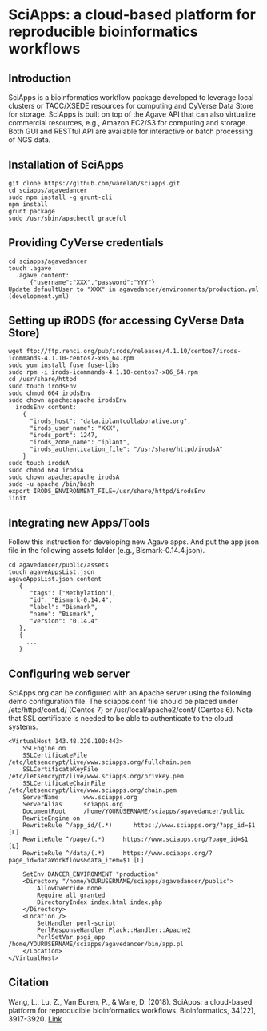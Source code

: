 # SciApps: a cloud-based platform for reproducible bioinformatics workflows
## Introduction
SciApps is a bioinformatics workflow package developed to leverage local clusters or TACC/XSEDE resources for computing and CyVerse Data Store for storage. SciApps is built on top of the Agave API that can also virtualize commercial resources, e.g., Amazon EC2/S3 for computing and storage. Both GUI and RESTful API are available for interactive or batch processing of NGS data.

## Installation of SciApps
    git clone https://github.com/warelab/sciapps.git
    cd sciapps/agavedancer
    sudo npm install -g grunt-cli
    npm install
    grunt package
    sudo /usr/sbin/apachectl graceful  

## Providing CyVerse credentials
    cd sciapps/agavedancer
    touch .agave
      .agave content:
          {"username":"XXX","password":"YYY"}
    Update defaultUser to "XXX" in agavedancer/environments/production.yml (development.yml)

## Setting up iRODS (for accessing CyVerse Data Store)
    wget ftp://ftp.renci.org/pub/irods/releases/4.1.10/centos7/irods-icommands-4.1.10-centos7-x86_64.rpm
    sudo yum install fuse fuse-libs
    sudo rpm -i irods-icommands-4.1.10-centos7-x86_64.rpm 
    cd /usr/share/httpd
    sudo touch irodsEnv
    sudo chmod 664 irodsEnv
    sudo chown apache:apache irodsEnv
      irodsEnv content:
        {
          "irods_host": "data.iplantcollaborative.org",
          "irods_user_name": "XXX",
          "irods_port": 1247,
          "irods_zone_name": "iplant",
          "irods_authentication_file": "/usr/share/httpd/irodsA"
        }
    sudo touch irodsA
    sudo chmod 664 irodsA
    sudo chown apache:apache irodsA
    sudo -u apache /bin/bash
    export IRODS_ENVIRONMENT_FILE=/usr/share/httpd/irodsEnv
    iinit

## Integrating new Apps/Tools
Follow this instruction for developing new Agave apps. And put the app json file in the following assets folder (e.g., Bismark-0.14.4.json).

    cd agavedancer/public/assets
    touch agaveAppsList.json
    agaveAppsList.json content
       {
          "tags": ["Methylation"],
          "id": "Bismark-0.14.4",
          "label": "Bismark",
          "name": "Bismark",
          "version": "0.14.4"
       },
       {
         ...
       }

## Configuring web server
SciApps.org can be configured with an Apache server using the following demo configuration file. The sciapps.conf file should be placed under /etc/httpd/conf.d/ (Centos 7) or /usr/local/apache2/conf/ (Centos 6). Note that SSL certificate is needed to be able to authenticate to the cloud systems.

    <VirtualHost 143.48.220.100:443>
        SSLEngine on
        SSLCertificateFile /etc/letsencrypt/live/www.sciapps.org/fullchain.pem
        SSLCertificateKeyFile /etc/letsencrypt/live/www.sciapps.org/privkey.pem
        SSLCertificateChainFile /etc/letsencrypt/live/www.sciapps.org/chain.pem
        ServerName       www.sciapps.org
        ServerAlias      sciapps.org
        DocumentRoot     /home/YOURUSERNAME/sciapps/agavedancer/public
        RewriteEngine on
        RewriteRule ^/app_id/(.*)      https://www.sciapps.org/?app_id=$1 [L]
        RewriteRule ^/page/(.*)     https://www.sciapps.org/?page_id=$1 [L]
        RewriteRule ^/data/(.*)     https://www.sciapps.org/?page_id=dataWorkflows&data_item=$1 [L]

        SetEnv DANCER_ENVIRONMENT "production"
        <Directory "/home/YOURUSERNAME/sciapps/agavedancer/public">
            AllowOverride none
            Require all granted
            DirectoryIndex index.html index.php
        </Directory>
        <Location />
            SetHandler perl-script
            PerlResponseHandler Plack::Handler::Apache2
            PerlSetVar psgi_app /home/YOURUSERNAME/sciapps/agavedancer/bin/app.pl
        </Location>
    </VirtualHost>

## Citation
Wang, L., Lu, Z., Van Buren, P., & Ware, D. (2018). SciApps: a cloud-based platform for reproducible bioinformatics workflows. Bioinformatics, 34(22), 3917-3920. [Link](https://www.ncbi.nlm.nih.gov/pmc/articles/PMC6223375/)

